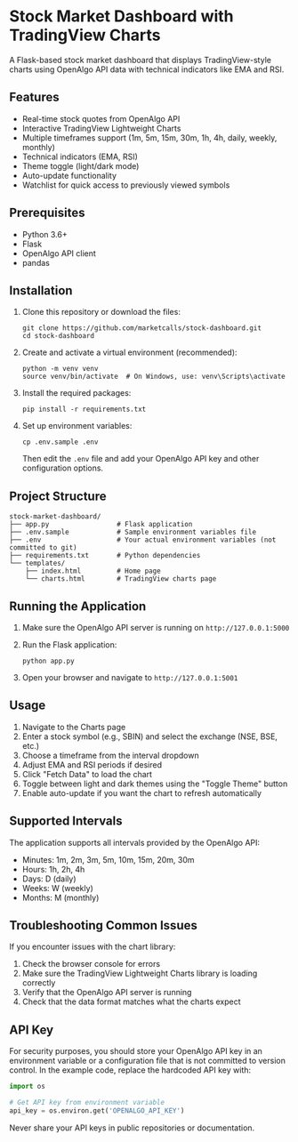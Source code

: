 # Stock Market Dashboard with TradingView Charts

A Flask-based stock market dashboard that displays TradingView-style charts using OpenAlgo API data with technical indicators like EMA and RSI.

## Features

- Real-time stock quotes from OpenAlgo API
- Interactive TradingView Lightweight Charts
- Multiple timeframes support (1m, 5m, 15m, 30m, 1h, 4h, daily, weekly, monthly)
- Technical indicators (EMA, RSI)
- Theme toggle (light/dark mode)
- Auto-update functionality
- Watchlist for quick access to previously viewed symbols

## Prerequisites

- Python 3.6+
- Flask
- OpenAlgo API client
- pandas

## Installation

1. Clone this repository or download the files:
   ```
   git clone https://github.com/marketcalls/stock-dashboard.git
   cd stock-dashboard
   ```

2. Create and activate a virtual environment (recommended):
   ```
   python -m venv venv
   source venv/bin/activate  # On Windows, use: venv\Scripts\activate
   ```

3. Install the required packages:
   ```
   pip install -r requirements.txt
   ```

4. Set up environment variables:
   ```
   cp .env.sample .env
   ```
   Then edit the `.env` file and add your OpenAlgo API key and other configuration options.

## Project Structure

```
stock-market-dashboard/
├── app.py                 # Flask application
├── .env.sample            # Sample environment variables file
├── .env                   # Your actual environment variables (not committed to git)
├── requirements.txt       # Python dependencies
└── templates/
    ├── index.html         # Home page 
    └── charts.html        # TradingView charts page
```

## Running the Application

1. Make sure the OpenAlgo API server is running on `http://127.0.0.1:5000`

2. Run the Flask application:
   ```
   python app.py
   ```

3. Open your browser and navigate to `http://127.0.0.1:5001`

## Usage

1. Navigate to the Charts page
2. Enter a stock symbol (e.g., SBIN) and select the exchange (NSE, BSE, etc.)
3. Choose a timeframe from the interval dropdown
4. Adjust EMA and RSI periods if desired
5. Click "Fetch Data" to load the chart
6. Toggle between light and dark themes using the "Toggle Theme" button
7. Enable auto-update if you want the chart to refresh automatically

## Supported Intervals

The application supports all intervals provided by the OpenAlgo API:

- Minutes: 1m, 2m, 3m, 5m, 10m, 15m, 20m, 30m
- Hours: 1h, 2h, 4h
- Days: D (daily)
- Weeks: W (weekly)
- Months: M (monthly)

## Troubleshooting Common Issues

If you encounter issues with the chart library:

1. Check the browser console for errors
2. Make sure the TradingView Lightweight Charts library is loading correctly
3. Verify that the OpenAlgo API server is running
4. Check that the data format matches what the charts expect

## API Key

For security purposes, you should store your OpenAlgo API key in an environment variable or a configuration file that is not committed to version control. In the example code, replace the hardcoded API key with:

```python
import os

# Get API key from environment variable
api_key = os.environ.get('OPENALGO_API_KEY')
```

Never share your API keys in public repositories or documentation.